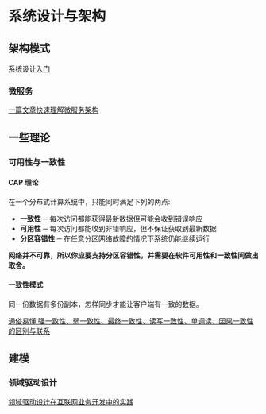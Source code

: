 # 系统设计与架构

## 架构模式

[系统设计入门](https://github.com/donnemartin/system-design-primer/blob/master/README-zh-Hans.md)

### 微服务

[一篇文章快速理解微服务架构](http://dockone.io/article/3687)

## 一些理论

### 可用性与一致性

#### CAP 理论

在一个分布式计算系统中，只能同时满足下列的两点:

- **一致性** ─ 每次访问都能获得最新数据但可能会收到错误响应
- **可用性** ─ 每次访问都能收到非错响应，但不保证获取到最新数据
- **分区容错性** ─ 在任意分区网络故障的情况下系统仍能继续运行

**网络并不可靠，所以你应要支持分区容错性，并需要在软件可用性和一致性间做出取舍。**

#### 一致性模式

同一份数据有多份副本，怎样同步才能让客户端有一致的数据。

[通俗易懂 强一致性、弱一致性、最终一致性、读写一致性、单调读、因果一致性 的区别与联系](https://zhuanlan.zhihu.com/p/67949045)

## 建模

### 领域驱动设计

[领域驱动设计在互联网业务开发中的实践](https://tech.meituan.com/2017/12/22/ddd-in-practice.html)


